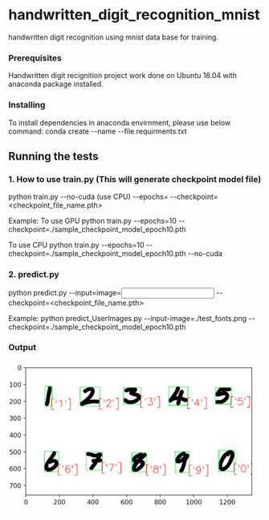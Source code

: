 # handwritten_digit_recognition_mnist

handwritten digit recognition using mnist data base for training.

### Prerequisites
Handwritten digit recignition project work done on Ubuntu 18.04 with anaconda package installed.

### Installing
To install dependencies in anaconda envirnment, please use below command: 
conda create --name <env> --file requirments.txt

## Running the tests
### 1. How to use train.py (This will generate checkpoint model file)
python train.py --no-cuda (use CPU) --epochs=<Number> --checkpoint=<checkpoint_file_name.pth> 

Example: 
To use GPU 
python train.py  --epochs=10 --checkpoint=./sample_checkpoint_model_epoch10.pth

To use CPU 
python train.py  --epochs=10 --checkpoint=./sample_checkpoint_model_epoch10.pth --no-cuda
  
### 2. predict.py
python predict.py --input=image=<Input Image Name with path> --checkpoint=<checkpoint_file_name.pth> 
  
Example:
python predict_UserImages.py --input-image=./test_fonts.png --checkpoint=./sample_checkpoint_model_epoch10.pth

### Output
![alt text](output.png)

